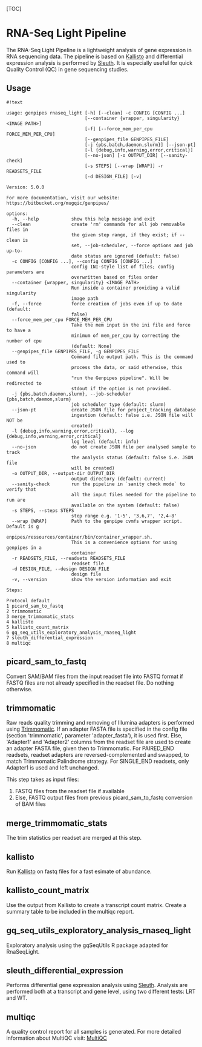 [TOC]


RNA-Seq Light Pipeline
================

The RNA-Seq Light Pipeline is a lightweight analysis of gene expression in RNA sequencing data. 
The pipeline is based on [Kallisto](https://pachterlab.github.io/kallisto/about.html) and differential expression analysis is performed by [Sleuth](http://pachterlab.github.io/sleuth/).
It is especially useful for quick Quality Control (QC) in gene sequencing studies.
    

Usage
-----


```
#!text

usage: genpipes rnaseq_light [-h] [--clean] -c CONFIG [CONFIG ...]
                             [--container {wrapper, singularity} <IMAGE PATH>]
                             [-f] [--force_mem_per_cpu FORCE_MEM_PER_CPU]
                             [--genpipes_file GENPIPES_FILE]
                             [-j {pbs,batch,daemon,slurm}] [--json-pt]
                             [-l {debug,info,warning,error,critical}]
                             [--no-json] [-o OUTPUT_DIR] [--sanity-check]
                             [-s STEPS] [--wrap [WRAP]] -r READSETS_FILE
                             [-d DESIGN_FILE] [-v]

Version: 5.0.0

For more documentation, visit our website: https://bitbucket.org/mugqic/genpipes/

options:
  -h, --help            show this help message and exit
  --clean               create 'rm' commands for all job removable files in
                        the given step range, if they exist; if --clean is
                        set, --job-scheduler, --force options and job up-to-
                        date status are ignored (default: false)
  -c CONFIG [CONFIG ...], --config CONFIG [CONFIG ...]
                        config INI-style list of files; config parameters are
                        overwritten based on files order
  --container {wrapper, singularity} <IMAGE PATH>
                        Run inside a container providing a valid singularity
                        image path
  -f, --force           force creation of jobs even if up to date (default:
                        false)
  --force_mem_per_cpu FORCE_MEM_PER_CPU
                        Take the mem input in the ini file and force to have a
                        minimum of mem_per_cpu by correcting the number of cpu
                        (default: None)
  --genpipes_file GENPIPES_FILE, -g GENPIPES_FILE
                        Command file output path. This is the command used to
                        process the data, or said otherwise, this command will
                        "run the Genpipes pipeline". Will be redirected to
                        stdout if the option is not provided.
  -j {pbs,batch,daemon,slurm}, --job-scheduler {pbs,batch,daemon,slurm}
                        job scheduler type (default: slurm)
  --json-pt             create JSON file for project_tracking database
                        ingestion (default: false i.e. JSON file will NOT be
                        created)
  -l {debug,info,warning,error,critical}, --log {debug,info,warning,error,critical}
                        log level (default: info)
  --no-json             do not create JSON file per analysed sample to track
                        the analysis status (default: false i.e. JSON file
                        will be created)
  -o OUTPUT_DIR, --output-dir OUTPUT_DIR
                        output directory (default: current)
  --sanity-check        run the pipeline in `sanity check mode` to verify that
                        all the input files needed for the pipeline to run are
                        available on the system (default: false)
  -s STEPS, --steps STEPS
                        step range e.g. '1-5', '3,6,7', '2,4-8'
  --wrap [WRAP]         Path to the genpipe cvmfs wrapper script. Default is g
                        enpipes/ressources/container/bin/container_wrapper.sh.
                        This is a convenience options for using genpipes in a
                        container
  -r READSETS_FILE, --readsets READSETS_FILE
                        readset file
  -d DESIGN_FILE, --design DESIGN_FILE
                        design file
  -v, --version         show the version information and exit

Steps:

Protocol default
1 picard_sam_to_fastq
2 trimmomatic
3 merge_trimmomatic_stats
4 kallisto
5 kallisto_count_matrix
6 gq_seq_utils_exploratory_analysis_rnaseq_light
7 sleuth_differential_expression
8 multiqc
```

picard_sam_to_fastq 
-------------------
 
Convert SAM/BAM files from the input readset file into FASTQ format
if FASTQ files are not already specified in the readset file. Do nothing otherwise.

trimmomatic 
-----------
 
Raw reads quality trimming and removing of Illumina adapters is performed using [Trimmomatic](http://www.usadellab.org/cms/index.php?page=trimmomatic).
If an adapter FASTA file is specified in the config file (section 'trimmomatic', parameter 'adapter_fasta'),
it is used first. Else, 'Adapter1' and 'Adapter2' columns from the readset file are used to create
an adapter FASTA file, given then to Trimmomatic. For PAIRED_END readsets, readset adapters are
reversed-complemented and swapped, to match Trimmomatic Palindrome strategy. For SINGLE_END readsets,
only Adapter1 is used and left unchanged.

This step takes as input files:
1. FASTQ files from the readset file if available
2. Else, FASTQ output files from previous picard_sam_to_fastq conversion of BAM files

merge_trimmomatic_stats 
-----------------------
 
The trim statistics per readset are merged at this step.

kallisto 
--------
 
Run [Kallisto](https://pachterlab.github.io/kallisto/about.html) on fastq files for a fast esimate of abundance.

kallisto_count_matrix 
---------------------
 
Use the output from Kallisto to create a transcript count matrix.
Create a summary table to be included in the multiqc report.

gq_seq_utils_exploratory_analysis_rnaseq_light 
----------------------------------------------
 
Exploratory analysis using the gqSeqUtils R package adapted for RnaSeqLight.

sleuth_differential_expression 
------------------------------
 
Performs differential gene expression analysis using [Sleuth](http://pachterlab.github.io/sleuth/).
Analysis are performed both at a transcript and gene level, using two different tests: LRT and WT.

multiqc 
-------
 
A quality control report for all samples is generated.
For more detailed information about MultiQC visit: [MultiQC](http://multiqc.info/)

